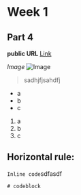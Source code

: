 # Week 1
## Part 4
**public URL** [Link](https://ziyexiaohei.github.io/cse15l-lab-reports/)

*Image*
![Image](https://images.unsplash.com/photo-1575936123452-b67c3203c357?ixlib=rb-4.0.3&ixid=M3wxMjA3fDB8MHxwaG90by1wYWdlfHx8fGVufDB8fHx8fA%3D%3D&auto=format&fit=crop&w=2670&q=80)


> sadhjfjsahdfj

* a
* b
* c

1. a
2. b
3. c


Horizontal rule:
---

`Inline code`sdfasdf
```
# codeblock
```

